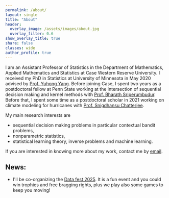 ```yaml
---
permalink: /about/
layout: single
title: "About"
header:
  overlay_image: /assets/images/about.jpg
  overlay_filter: 0.6
show_overlay_title: true
share: false
classes: wide
author_profile: true  
---
```


I am an Assistant Professor of Statistics in the Department of Mathematics, Applied Mathematics and Statistics at Case Western Reserve University. I received my PhD in Statistics at University of Minnesota in May 2020 advised by [Prof. Yuhong Yang](http://users.stat.umn.edu/~yangx374/). Before joining Case, I spent two years as a postdoctoral fellow at Penn State working at the intersection of sequential decision making and kernel methods with [Prof. Bharath Sriperumbudur](https://bharathsv.github.io/index.html). Before that, I spent some time as a postdoctoral scholar in 2021 working on climate modeling for hurricanes with [Prof. Snigdhansu Chatterjee](http://ansuchatterjee.com/). <br>

My main research interests are 
-  sequential decision making problems in particular contextual bandit problems,
- nonparametric statistics,
-  statistical learning theory, inverse problems and machine learning.

If you are interested in knowing more about my work, contact me by [email](mailto:sxa1351@case.edu). 

## News:
- I'll be co-organizing the [Data fest 2025](https://mathstats.case.edu/datafest/datafest-2025/). It is a fun event and you could win trophies and free bragging rights, plus we play also some games to keep you moving!
